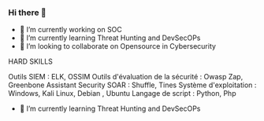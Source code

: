 ### Hi there 👋


- 🔭 I’m currently working on SOC
- 🌱 I’m currently learning Threat Hunting and DevSecOPs
- 👯 I’m looking to collaborate on Opensource in Cybersecurity

HARD SKILLS

Outils SIEM : ELK, OSSIM
Outils d'évaluation de la sécurité : Owasp Zap, Greenbone Assistant Security
SOAR : Shuffle, Tines
Système d'exploitation : Windows, Kali Linux, Debian , Ubuntu
Langage de script : Python, Php
- 🌱 I’m currently learning Threat Hunting and DevSecOPs

